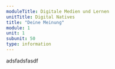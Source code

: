 ```yaml
---
moduleTitle: Digitale Medien und Lernen
unitTitle: Digital Natives
title: "Deine Meinung"
module: 1
unit: 1
subunit: 50
type: information
---
```


adsfadsfasdf
